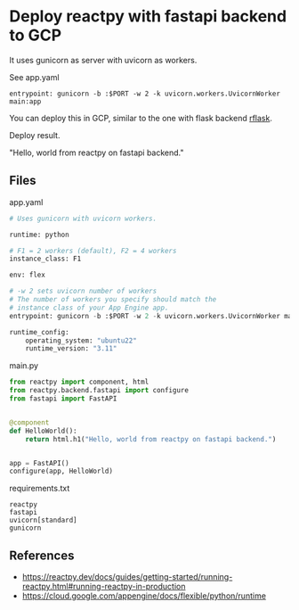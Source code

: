 # Deploy reactpy with fastapi backend to GCP

It uses gunicorn as server with uvicorn as workers.

See app.yaml

```
entrypoint: gunicorn -b :$PORT -w 2 -k uvicorn.workers.UvicornWorker main:app
```

You can deploy this in GCP, similar to the one with flask backend [rflask](https://github.com/fsmosca/rflask).

Deploy result.

"Hello, world from reactpy on fastapi backend."

## Files

app.yaml

```python
# Uses gunicorn with uvicorn workers.

runtime: python

# F1 = 2 workers (default), F2 = 4 workers
instance_class: F1

env: flex

# -w 2 sets uvicorn number of workers
# The number of workers you specify should match the
# instance class of your App Engine app.
entrypoint: gunicorn -b :$PORT -w 2 -k uvicorn.workers.UvicornWorker main:app

runtime_config:
    operating_system: "ubuntu22"
    runtime_version: "3.11"
```

main.py

```python
from reactpy import component, html
from reactpy.backend.fastapi import configure
from fastapi import FastAPI


@component
def HelloWorld():
    return html.h1("Hello, world from reactpy on fastapi backend.")


app = FastAPI()
configure(app, HelloWorld)
```

requirements.txt

```
reactpy
fastapi
uvicorn[standard]
gunicorn
```

## References

* https://reactpy.dev/docs/guides/getting-started/running-reactpy.html#running-reactpy-in-production
* https://cloud.google.com/appengine/docs/flexible/python/runtime
